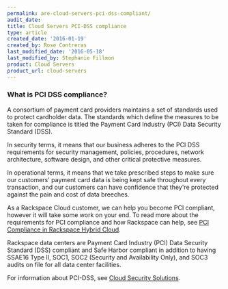 ```yaml
---
permalink: are-cloud-servers-pci-dss-compliant/
audit_date:
title: Cloud Servers PCI-DSS compliance
type: article
created_date: '2016-01-19'
created_by: Rose Contreras
last_modified_date: '2016-05-18'
last_modified_by: Stephanie Fillmon
product: Cloud Servers
product_url: cloud-servers
---
```


### What is PCI DSS compliance?

A consortium of payment card providers maintains a set of standards used to protect cardholder data. The standards which define the measures to be taken for compliance is titled the Payment Card Industry (PCI) Data Security Standard (DSS).

In security terms, it means that our business adheres to the PCI DSS requirements for security management, policies, procedures, network architecture, software design, and other critical protective measures.

In operational terms, it means that we take prescribed steps to make sure our customers' payment card data is being kept safe throughout every transaction, and our customers can have confidence that they're protected against the pain and cost of data breeches.

As a Rackspace Cloud customer, we can help you become PCI compliant,
however it will take some work on your end. To read more about the
requirements for PCI compliance and how Rackspace can help, see [PCI Compliance in Rackspace Hybrid Cloud](/white-paper/pci-compliance-in-rackspace-hybrid-cloud).

Rackspace data centers are Payment Card Industry (PCI) Data Security
Standard (DSS) compliant and Safe Harbor compliant in addition to having
SSAE16 Type II, SOC1, SOC2 (Security and Availability Only), and SOC3
audits on file for all data center facilities.

For information about PCI-DSS, see [Cloud Security Solutions](https://www.rackspace.com/security/global-enterprise#pcidss).
